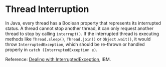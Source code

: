 # Thread Interruption

In Java, every thread has a Boolean property that represents its interrupted status. A thread cannot stop another thread, it can only request another thread to stop by calling `interrupt()`. If the interrupted thread is executing methods like `Thread.sleep()`, `Thread.join()` or `Object.wait()`, it would throw `InterruptedException`, which should be re-thrown or handled properly in `catch (InterruptedException e)`.

Reference: [Dealing with InterruptedException](https://www.ibm.com/developerworks/library/j-jtp05236/index.html), IBM.
